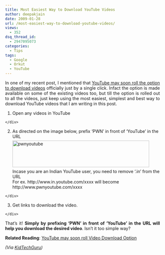 ```yaml
---
title: Most Easiest Way to Download YouTube Videos
author: deepakjain
date: 2009-01-28
url: /most-easiest-way-to-download-youtube-videos/
views:
  - 352
dsq_thread_id:
  - 2947095073
categories:
  - Tips
tags:
  - Google
  - Orkut
  - YouTube
---
```

<p align="justify">
  In one of my recent post, I mentioned that <a href="http://devilsworkshop.org/youtube-may-soon-roll-download-video-option/" target="_blank">YouTube may soon roll the option to download videos</a> officially just by a single click. Infact the option is made available on some of the existing videos too, but till the option is rolled out to all the videos, just keep using the most easiest, simplest and best way to download YouTube videos that I am writing in this post.
</p>

  1. <div>
      Open any videos in YouTube
    </div>

  2. <div>
      As directed on the image below, prefix ‘PWN’ in front of ‘YouTube’ in the URL <br /><img class="wp-image-50052" style="border-top-width: 0px;border-left-width: 0px;border-bottom-width: 0px;margin: 5px 0px;border-right-width: 0px" height="87" alt="pwnyoutube" src="http://cdn.devilsworkshop.org/files/2009/01/pwnyoutube.jpg" width="445" border="0" />&#160; <br />Incase you are an Indian YouTube user, you need to remove ‘.in’ from the URL <br />For ex. http://www.in.youtube.com/xxxx will become http://www.pwnyoutube.com/xxxx
    </div>

  3. <div>
      Get links to download the video.
    </div>

<p align="justify">
  That’s it! <strong>Simply by prefixing ‘PWN’ in front of ‘YouTube’ in the URL will help you download the desired video</strong>. Isn’t it too simple way?
</p>

<p align="justify">
  <strong>Related Reading</strong>: <a href="http://devilsworkshop.org/youtube-may-soon-roll-download-video-option/" target="_blank">YouTube may soon roll Video Download Option</a>
</p>

<p align="justify">
  <em>(Via </em><a href="http://kidtechguru.blogspot.com/" onclick="_gaq.push(['_trackEvent', 'outbound-article', 'http://kidtechguru.blogspot.com/', 'KidTechGuru']);" target="_blank"><em>KidTechGuru</em></a><em>)</em>
</p>
